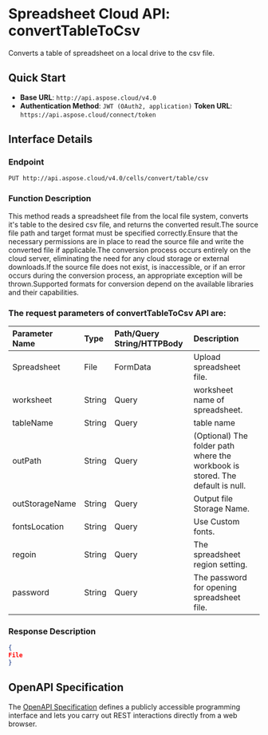 # **Spreadsheet Cloud API: convertTableToCsv**

Converts a table of spreadsheet on a local drive to the csv file. 


## **Quick Start**

- **Base URL**: `http://api.aspose.cloud/v4.0`
- **Authentication Method**: `JWT (OAuth2, application)`  **Token URL**: `https://api.aspose.cloud/connect/token`
## **Interface Details**

### **Endpoint** 

```
PUT http://api.aspose.cloud/v4.0/cells/convert/table/csv
```
### **Function Description**
This method reads a spreadsheet file from the local file system, converts it's table to the desired csv file, and returns the converted result.The source file path and target format must be specified correctly.Ensure that the necessary permissions are in place to read the source file and write the converted file if applicable.The conversion process occurs entirely on the cloud server, eliminating the need for any cloud storage or external downloads.If the source file does not exist, is inaccessible, or if an error occurs during the conversion process, an appropriate exception will be thrown.Supported formats for conversion depend on the available libraries and their capabilities.

### The request parameters of **convertTableToCsv** API are: 

| Parameter Name | Type | Path/Query String/HTTPBody | Description | 
| :- | :- | :- |:- | 
|Spreadsheet|File|FormData|Upload spreadsheet file.|
|worksheet|String|Query|worksheet name of spreadsheet.|
|tableName|String|Query|table name|
|outPath|String|Query|(Optional) The folder path where the workbook is stored. The default is null.|
|outStorageName|String|Query|Output file Storage Name.|
|fontsLocation|String|Query|Use Custom fonts.|
|regoin|String|Query|The spreadsheet region setting.|
|password|String|Query|The password for opening spreadsheet file.|

### **Response Description**
```json
{
File
}
```


## OpenAPI Specification

The [OpenAPI Specification](https://reference.aspose.cloud/cells/#/ConversionController/ConvertTableToCsv) defines a publicly accessible programming interface and lets you carry out REST interactions directly from a web browser.
